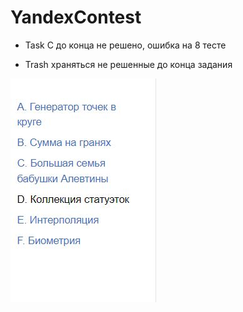 # YandexContest

- Task C до конца не решено, ошибка на 8 тесте

- Trash храняться не решенные до конца задания


![Image alt](https://github.com/AshenRain/YandexContest/raw/main/ML_Train_Contest/3.jpg)
